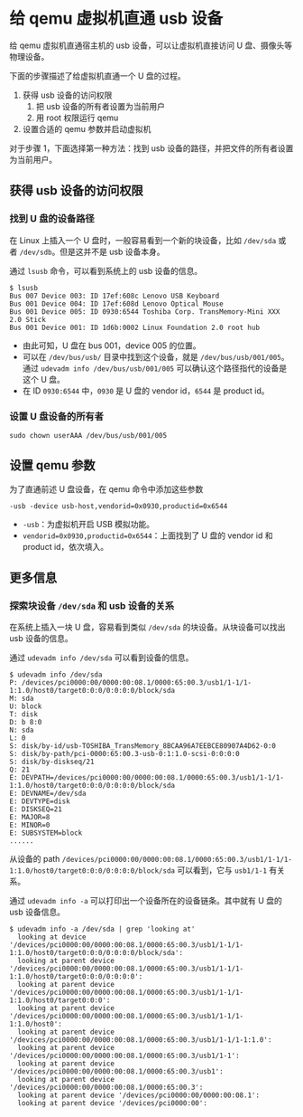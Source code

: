 # 给 qemu 虚拟机直通 usb 设备

给 qemu 虚拟机直通宿主机的 usb 设备，可以让虚拟机直接访问 U 盘、摄像头等物理设备。

下面的步骤描述了给虚拟机直通一个 U 盘的过程。

1. 获得 usb 设备的访问权限
    1. 把 usb 设备的所有者设置为当前用户
    2. 用 root 权限运行 qemu
2. 设置合适的 qemu 参数并启动虚拟机

对于步骤 1，下面选择第一种方法：找到 usb 设备的路径，并把文件的所有者设置为当前用户。

## 获得 usb 设备的访问权限

### 找到 U 盘的设备路径

在 Linux 上插入一个 U 盘时，一般容易看到一个新的块设备，比如 `/dev/sda` 或者 `/dev/sdb`。但是这并不是 usb 设备本身。

通过 `lsusb` 命令，可以看到系统上的 usb 设备的信息。
```
$ lsusb
Bus 007 Device 003: ID 17ef:608c Lenovo USB Keyboard
Bus 001 Device 004: ID 17ef:608d Lenovo Optical Mouse
Bus 001 Device 005: ID 0930:6544 Toshiba Corp. TransMemory-Mini XXX 2.0 Stick
Bus 001 Device 001: ID 1d6b:0002 Linux Foundation 2.0 root hub
```

- 由此可知，U 盘在 bus 001，device 005 的位置。
- 可以在 `/dev/bus/usb/` 目录中找到这个设备，就是 `/dev/bus/usb/001/005`。通过 `udevadm info /dev/bus/usb/001/005` 可以确认这个路径指代的设备是这个 U 盘。
- 在 ID `0930:6544` 中，`0930` 是 U 盘的 vendor id，`6544` 是 product id。

### 设置 U 盘设备的所有者

```
sudo chown userAAA /dev/bus/usb/001/005
```

## 设置 qemu 参数

为了直通前述 U 盘设备，在 qemu 命令中添加这些参数
```
-usb -device usb-host,vendorid=0x0930,productid=0x6544
```

- `-usb`：为虚拟机开启 USB 模拟功能。
- `vendorid=0x0930,productid=0x6544`：上面找到了 U 盘的 vendor id 和 product id，依次填入。

## 更多信息

### 探索块设备 `/dev/sda` 和 usb 设备的关系

在系统上插入一块 U 盘，容易看到类似 `/dev/sda` 的块设备。从块设备可以找出 usb 设备的信息。

通过 `udevadm info /dev/sda` 可以看到设备的信息。
```
$ udevadm info /dev/sda
P: /devices/pci0000:00/0000:00:08.1/0000:65:00.3/usb1/1-1/1-1:1.0/host0/target0:0:0/0:0:0:0/block/sda
M: sda
U: block
T: disk
D: b 8:0
N: sda
L: 0
S: disk/by-id/usb-TOSHIBA_TransMemory_8BCAA96A7EEBCE80907A4D62-0:0
S: disk/by-path/pci-0000:65:00.3-usb-0:1:1.0-scsi-0:0:0:0
S: disk/by-diskseq/21
Q: 21
E: DEVPATH=/devices/pci0000:00/0000:00:08.1/0000:65:00.3/usb1/1-1/1-1:1.0/host0/target0:0:0/0:0:0:0/block/sda
E: DEVNAME=/dev/sda
E: DEVTYPE=disk
E: DISKSEQ=21
E: MAJOR=8
E: MINOR=0
E: SUBSYSTEM=block
......
```
从设备的 path `/devices/pci0000:00/0000:00:08.1/0000:65:00.3/usb1/1-1/1-1:1.0/host0/target0:0:0/0:0:0:0/block/sda` 可以看到，它与 `usb1/1-1` 有关系。

通过 `udevadm info -a` 可以打印出一个设备所在的设备链条。其中就有 U 盘的 usb 设备信息。
```
$ udevadm info -a /dev/sda | grep 'looking at'
  looking at device '/devices/pci0000:00/0000:00:08.1/0000:65:00.3/usb1/1-1/1-1:1.0/host0/target0:0:0/0:0:0:0/block/sda':
  looking at parent device '/devices/pci0000:00/0000:00:08.1/0000:65:00.3/usb1/1-1/1-1:1.0/host0/target0:0:0/0:0:0:0':
  looking at parent device '/devices/pci0000:00/0000:00:08.1/0000:65:00.3/usb1/1-1/1-1:1.0/host0/target0:0:0':
  looking at parent device '/devices/pci0000:00/0000:00:08.1/0000:65:00.3/usb1/1-1/1-1:1.0/host0':
  looking at parent device '/devices/pci0000:00/0000:00:08.1/0000:65:00.3/usb1/1-1/1-1:1.0':
  looking at parent device '/devices/pci0000:00/0000:00:08.1/0000:65:00.3/usb1/1-1':
  looking at parent device '/devices/pci0000:00/0000:00:08.1/0000:65:00.3/usb1':
  looking at parent device '/devices/pci0000:00/0000:00:08.1/0000:65:00.3':
  looking at parent device '/devices/pci0000:00/0000:00:08.1':
  looking at parent device '/devices/pci0000:00':
```